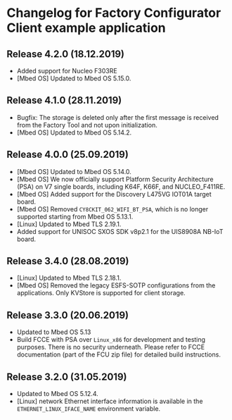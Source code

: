 # Changelog for Factory Configurator Client example application

## Release 4.2.0 (18.12.2019)

* Added support for Nucleo F303RE 
* [Mbed OS] Updated to Mbed OS 5.15.0.

## Release 4.1.0 (28.11.2019) 

* Bugfix: The storage is deleted only after the first message is received from the Factory Tool and not upon initialization.
* [Mbed OS] Updated to Mbed OS 5.14.2.

## Release 4.0.0 (25.09.2019)

* [Mbed OS] Updated to Mbed OS 5.14.0.
* [Mbed OS] We now officially support Platform Security Architecture (PSA) on V7 single boards, including K64F, K66F, and NUCLEO_F411RE.
* [Mbed OS] Added support for the Discovery L475VG IOT01A target board.
* [Mbed OS] Removed `CY8CKIT_062_WIFI_BT_PSA`, which is no longer supported starting from Mbed OS 5.13.1.  
* [Linux] Updated to Mbed TLS 2.19.1.
* Added support for UNISOC SXOS SDK v8p2.1 for the UIS8908A NB-IoT board.
 

## Release 3.4.0 (28.08.2019)

* [Linux] Updated to Mbed TLS 2.18.1.
* [Mbed OS] Removed the legacy ESFS-SOTP configurations from the applications. Only KVStore is supported for client storage.

## Release 3.3.0 (20.06.2019)

* Updated to Mbed OS 5.13
* Build FCCE with PSA over `Linux_x86` for development and testing purposes. There is no security underneath. Please refer to FCCE documentation (part of the FCU zip file) for detailed build instructions.

## Release 3.2.0 (31.05.2019)

* Updated to Mbed OS 5.12.4.
* [Linux] network Ethernet interface information is available in the `ETHERNET_LINUX_IFACE_NAME` environment variable.

